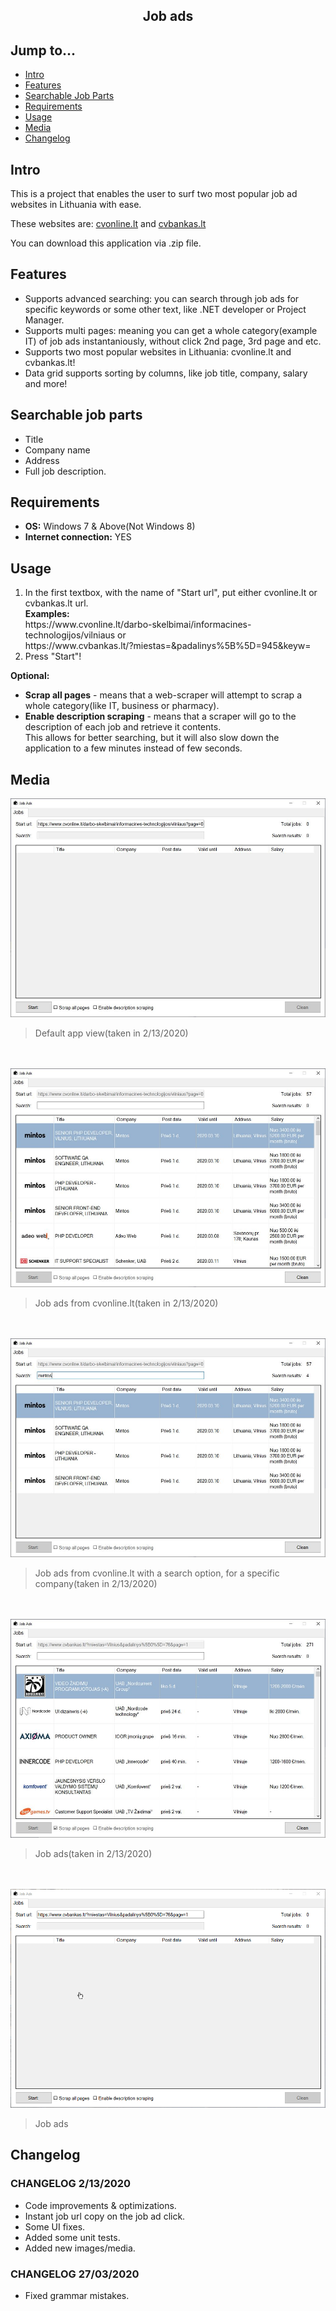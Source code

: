 <div align="center">
  <h2>Job ads</h2>
</div>

## Jump to...

  - [Intro](#intro)
  - [Features](#features)
  - [Searchable Job Parts](#searchableJobParts)
  - [Requirements](#req)
  - [Usage](#usage)
  - [Media](#media)
  - [Changelog](#changelog)
  
## <a name="Intro"></a>Intro

<p>This is a project that enables the user to surf two most popular job ad websites in Lithuania with ease.</p>
<p>These websites are: <a href='https://www.cvonline.lt' target='_blank'>cvonline.lt</a> and 
<a href='https://www.cvbankas.lt/' target='_blank'>cvbankas.lt</a>
</p>
<p>You can download this application via .zip file.</p>

## <a name="Features"></a>Features

<ul>
  <li>Supports advanced searching: you can search through job ads for specific keywords or some other text, like .NET developer or Project Manager.</li>
 <li>Supports multi pages: meaning you can get a whole category(example IT) of job ads instantaniously, without click 2nd page, 3rd page and etc.
 </li>
  <li>Supports two most popular websites in Lithuania: cvonline.lt and cvbankas.lt!</li>
  <li>Data grid supports sorting by columns, like job title, company, salary and more!</li>
</ul>


## <a name="searchableJobParts"></a>Searchable job parts

<ul>
  <li>Title</li>
  <li>Company name</li>
  <li>Address</li>
  <li>Full job description.</li>
</ul>

## <a name="req"></a>Requirements

<ul>
  <li><b>OS:</b> Windows 7 & Above(Not Windows 8)</li>  
  <li><b>Internet connection:</b> YES</li>
</ul>

## <a name="Usage"></a>Usage

<ol>
  <li>In the first textbox, with the name of "Start url", put either cvonline.lt or cvbankas.lt url.<br>
      <b>Examples:</b><br>
      https://www.cvonline.lt/darbo-skelbimai/informacines-technologijos/vilniaus or <br>
      https://www.cvbankas.lt/?miestas=&padalinys%5B%5D=945&keyw=<br></li>
  <li>Press "Start"!</li>
</ol>

<p><b>Optional:</b></p>
<ul>
  <li><b>Scrap all pages</b> - means that a web-scraper will attempt to scrap a whole category(like IT, business or pharmacy).</li>
  <li><b>Enable description scraping</b> - means that a scraper will go to the description of each job and retrieve it contents.<br>
    This allows for better searching, but it will also slow down the application to a few minutes instead of few seconds.</li>
</ul>

## <a name="Media"></a>Media

<a target="_blank" href="https://github.com/GintasS/JobAds/blob/master/JobAds/Images/image1.JPG">
  <img src="https://github.com/GintasS/JobAds/blob/master/JobAds/Images/image1.JPG" height="350" style="max-width:100%;">
</a>
<blockquote>Default app view(taken in 2/13/2020)</blockquote>
<br><br>
<a target="_blank" href="https://github.com/GintasS/JobAds/blob/master/JobAds/Images/image2.JPG">
  <img src="https://github.com/GintasS/JobAds/blob/master/JobAds/Images/image2.JPG" height="350" style="max-width:100%;">
</a>
<blockquote>Job ads from cvonline.lt(taken in 2/13/2020)</blockquote>
<br><br>
<a target="_blank" href="https://github.com/GintasS/JobAds/blob/master/JobAds/Images/image3.JPG">
  <img src="https://github.com/GintasS/JobAds/blob/master/JobAds/Images/image3.JPG" height="350" style="max-width:100%;">
</a>
<blockquote>Job ads from cvonline.lt with a search option, for a specific company(taken in 2/13/2020)</blockquote>
<br><br>
<a target="_blank" href="https://github.com/GintasS/JobAds/blob/master/JobAds/Images/image4.JPG">
  <img src="https://github.com/GintasS/JobAds/blob/master/JobAds/Images/image4.JPG" height="350" style="max-width:100%;">
</a>
<blockquote>Job ads(taken in 2/13/2020)</blockquote>
<br><br>
<a target="_blank" href="https://github.com/GintasS/JobAds/blob/master/JobAds/Images/O6wlgAwMOj.gif">
  <img src="https://github.com/GintasS/JobAds/blob/master/JobAds/Images/O6wlgAwMOj.gif" height="350" style="max-width:100%;">
</a>
<blockquote>Job ads</blockquote>


## <a name="Changelog"></a>Changelog

<h3>CHANGELOG 2/13/2020</h3>
<ul>
  <li>Code improvements & optimizations.</li>
  <li>Instant job url copy on the job ad click.</li>
  <li>Some UI fixes.</li>
  <li>Added some unit tests.</li>
  <li>Added new images/media.</li>
</ul>

<h3>CHANGELOG 27/03/2020</h3>
<ul>
  <li>Fixed grammar mistakes.</li>
</ul>

